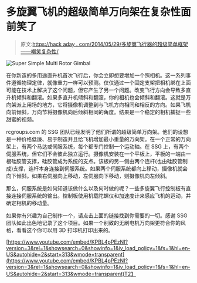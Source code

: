 # 多旋翼飞机的超级简单万向架在复杂性面前笑了

> 原文:[https://hack aday . com/2014/05/29/多旋翼飞行器的超级简单框架——嘲笑复杂性/](https://hackaday.com/2014/05/29/super-simple-gimbal-for-multi-rotor-aircraft-laughs-in-the-face-of-complexity/)

![Super Simple Multi Rotor Gimbal](../Images/c1320f5ebee648bd81615498d3eb13a9.png)

在你新造的多用途直升机首次飞行后，你会立即想要增加一个照相机。这一系列事件遵循物理定律，就像重力一样可以预测。仅仅通过一个固定支架把相机绑在上面可能在技术上解决了这个问题，但它产生了另一个问题。改变飞行方向会导致多直升机倾斜和翻滚。如果多直升机倾斜和翻滚，你的相机也会倾斜和翻滚。这就是万向架派上用场的地方，它将摄像机调整到与飞机方向相同和相反的方向。如果飞机向前倾斜，万向节将摄像机向后倾斜相同的角度。结果是一个稳定的相机捕捉一些甜蜜的视频。

rcgroups.com 的 SSG 团队已经发明了他们所谓的超级简单万向架。他们的设想是一种价格低廉、易于制造并且给飞机增加最小重量的万向架。在一个正常的万向架上，有两个马达或伺服系统，每个都专门控制一个运动轴。在 SSG 上，有两个伺服系统，但它们不会彼此独立运行。摄像机安装在一个平板上，平板的一端由一根硅胶管支撑，硅胶管成为系统的支点。该板的另一侧由两个连杆(也由硅胶管制成)支撑，连杆本身连接到伺服系统。如果两个伺服系统都向上移动，摄像机就会向下倾斜。如果右伺服向上移动，左伺服向下移动，则摄像机向左倾斜。

那么，伺服系统是如何知道该做什么以及何时做的呢？一些多旋翼飞行控制板有直接连接伺服系统的输出。控制板使用机载陀螺仪和加速度计来感应飞机的运动，并确定相机的移动量。

如果你有兴趣为自己制作一个，请点击上面的链接找到你需要的一切。感谢 SSG 团队如此出色地记录了这个项目。如果一个别致的无刷电机万向架更符合你的风格，看看这个你可以用 3D 打印机打印出来的。

[https://www.youtube.com/embed/KPBL4pPEzNI?version=3&rel=1&showsearch=0&showinfo=1&iv_load_policy=1&fs=1&hl=en-US&autohide=2&start=313&wmode=transparent](https://www.youtube.com/embed/KPBL4pPEzNI?version=3&rel=1&showsearch=0&showinfo=1&iv_load_policy=1&fs=1&hl=en-US&autohide=2&start=313&wmode=transparent)T2】